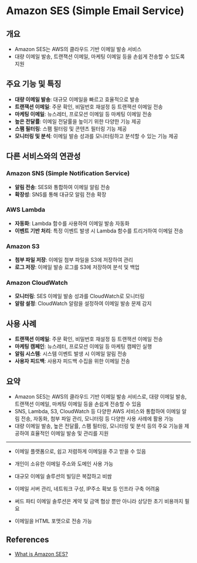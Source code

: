 # Amazon SES (Simple Email Service)

## 개요
- Amazon SES는 AWS의 클라우드 기반 이메일 발송 서비스
- 대량 이메일 발송, 트랜잭션 이메일, 마케팅 이메일 등을 손쉽게 전송할 수 있도록 지원

## 주요 기능 및 특징
- **대량 이메일 발송**: 대규모 이메일을 빠르고 효율적으로 발송
- **트랜잭션 이메일**: 주문 확인, 비밀번호 재설정 등 트랜잭션 이메일 전송
- **마케팅 이메일**: 뉴스레터, 프로모션 이메일 등 마케팅 이메일 전송
- **높은 전달률**: 이메일 전달률을 높이기 위한 다양한 기능 제공
- **스팸 필터링**: 스팸 필터링 및 콘텐츠 필터링 기능 제공
- **모니터링 및 분석**: 이메일 발송 성과를 모니터링하고 분석할 수 있는 기능 제공

## 다른 서비스와의 연관성
### Amazon SNS (Simple Notification Service)
- **알림 전송**: SES와 통합하여 이메일 알림 전송
- **확장성**: SNS를 통해 대규모 알림 전송 확장

### AWS Lambda
- **자동화**: Lambda 함수를 사용하여 이메일 발송 자동화
- **이벤트 기반 처리**: 특정 이벤트 발생 시 Lambda 함수를 트리거하여 이메일 전송

### Amazon S3
- **첨부 파일 저장**: 이메일 첨부 파일을 S3에 저장하여 관리
- **로그 저장**: 이메일 발송 로그를 S3에 저장하여 분석 및 백업

### Amazon CloudWatch
- **모니터링**: SES 이메일 발송 성과를 CloudWatch로 모니터링
- **알람 설정**: CloudWatch 알람을 설정하여 이메일 발송 문제 감지

## 사용 사례
- **트랜잭션 이메일**: 주문 확인, 비밀번호 재설정 등 트랜잭션 이메일 전송
- **마케팅 캠페인**: 뉴스레터, 프로모션 이메일 등 마케팅 캠페인 실행
- **알림 시스템**: 시스템 이벤트 발생 시 이메일 알림 전송
- **사용자 피드백**: 사용자 피드백 수집을 위한 이메일 전송

## 요약
- Amazon SES는 AWS의 클라우드 기반 이메일 발송 서비스로, 대량 이메일 발송, 트랜잭션 이메일, 마케팅 이메일 등을 손쉽게 전송할 수 있음
- SNS, Lambda, S3, CloudWatch 등 다양한 AWS 서비스와 통합하여 이메일 알림 전송, 자동화, 첨부 파일 관리, 모니터링 등 다양한 사용 사례에 활용 가능
- 대량 이메일 발송, 높은 전달률, 스팸 필터링, 모니터링 및 분석 등의 주요 기능을 제공하여 효율적인 이메일 발송 및 관리를 지원


---

- 이메일 플랫폼으로, 쉽고 저렴하게 이메일을 주고 받을 수 있음
- 개인이 소유한 이메일 주소와 도메인 사용 가능

- 대규모 이메일 솔루션의 빌딩은 복잡하고 비쌈
- 이메일 서버 관리, 네트워크 구성, IP주소 확보 등 인프라 구축 어려움
- 써드 파티 이메일 솔루션은 계약 및 금액 협상 뿐만 아니라 상당한 초기 비용까지 필요

- 이메일을 HTML 포맷으로 전송 가능

## References
- [What is Amazon SES?](https://docs.aws.amazon.com/ses/latest/dg/Welcome.html)